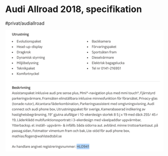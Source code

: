 # Audi Allroad 2018, specifikation
#privat/audiallroad

![](Audi%20Allroad%202018,%20specifikation/Pasted%20Graphic.png)
